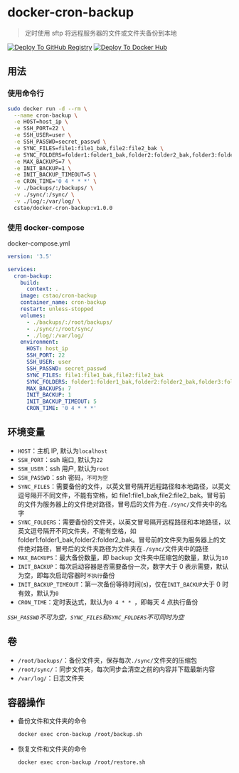 # docker-cron-backup

> 定时使用 sftp 将远程服务器的文件或文件夹备份到本地

[![Deploy To GitHub Registry](https://github.com/CS-Tao/docker-cron-backup/workflows/Deploy%20To%20GitHub%20Registry/badge.svg)](https://github.com/CS-Tao/docker-cron-backup/packages/101776?version=master)
[![Deploy To Docker Hub](https://github.com/CS-Tao/docker-cron-backup/workflows/Deploy%20To%20Docker%20Hub/badge.svg)](https://hub.docker.com/r/cstao/docker-cron-backup)

## 用法

### 使用命令行

```bash
sudo docker run -d --rm \
  --name cron-backup \
  -e HOST=host_ip \
  -e SSH_PORT=22 \
  -e SSH_USER=user \
  -e SSH_PASSWD=secret_passwd \
  -e SYNC_FILES=file1:file1_bak,file2:file2_bak \
  -e SYNC_FOLDERS=folder1:folder1_bak,folder2:folder2_bak,folder3:folder3_bak \
  -e MAX_BACKUPS=7 \
  -e INIT_BACKUP=1 \
  -e INIT_BACKUP_TIMEOUT=5 \
  -e CRON_TIME='0 4 * * *' \
  -v ./backups/:/backups/ \
  -v ./sync/:/sync/ \
  -v ./log/:/var/log/ \
  cstao/docker-cron-backup:v1.0.0
```

### 使用 docker-compose

docker-compose.yml
```yml
version: '3.5'

services:
  cron-backup:
    build:
      context: .
    image: cstao/cron-backup
    container_name: cron-backup
    restart: unless-stopped
    volumes:
      - ./backups/:/root/backups/
      - ./sync/:/root/sync/
      - ./log/:/var/log/
    environment:
      HOST: host_ip
      SSH_PORT: 22
      SSH_USER: user
      SSH_PASSWD: secret_passwd
      SYNC_FILES: file1:file1_bak,file2:file2_bak
      SYNC_FOLDERS: folder1:folder1_bak,folder2:folder2_bak,folder3:folder3_bak
      MAX_BACKUPS: 7
      INIT_BACKUP: 1
      INIT_BACKUP_TIMEOUT: 5
      CRON_TIME: '0 4 * * *'
```

## 环境变量

- `HOST`：主机 IP, 默认为`localhost`
- `SSH_PORT`：ssh 端口, 默认为`22`
- `SSH_USER`：ssh 用户, 默认为`root`
- `SSH_PASSWD`：ssh 密码，`不可为空`
- `SYNC_FILES`：需要备份的文件，以英文冒号隔开远程路径和本地路径，以英文逗号隔开不同文件，不能有空格，如 file1:file1_bak,file2:file2_bak。冒号前的文件为服务器上的文件绝对路径，冒号后的文件为在`./sync/`文件夹中的名字
- `SYNC_FOLDERS`：需要备份的文件夹，以英文冒号隔开远程路径和本地路径，以英文逗号隔开不同文件夹，不能有空格，如 folder1:folder1_bak,folder2:folder2_bak。冒号前的文件夹为服务器上的文件绝对路径，冒号后的文件夹路径为文件夹在`./sync/`文件夹中的路径
- `MAX_BACKUPS`：最大备份数量，即 backup 文件夹中压缩包的数量，默认为`10`
- `INIT_BACKUP`：每次启动容器是否需要备份一次，数字大于 0 表示需要，默认为空，即每次启动容器时`不执行`备份
- `INIT_BACKUP_TIMEOUT`：第一次备份等待时间(s)，仅在`INIT_BACKUP`大于 0 时有效，默认为`0`
- `CRON_TIME`：定时表达式，默认为`0 4 * * `，即每天 4 点执行备份

*`SSH_PASSWD`不可为空，`SYNC_FILES`和`SYNC_FOLDERS`不可同时为空*

## 卷

- `/root/backups/`：备份文件夹，保存每次`./sync/`文件夹的压缩包
- `/root/sync/`：同步文件夹，每次同步会清空之前的内容并下载最新内容
- `/var/log/`：日志文件夹

## 容器操作

- 备份文件和文件夹的命令
  ```bash
  docker exec cron-backup /root/backup.sh
  ```

- 恢复文件和文件夹的命令
  ```bash
  docker exec cron-backup /root/restore.sh
  ```
